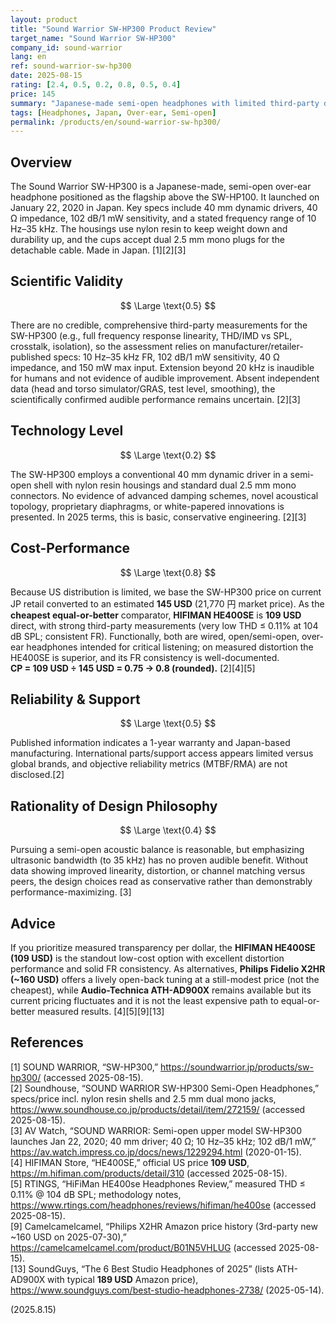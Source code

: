 ```yaml
---
layout: product
title: "Sound Warrior SW-HP300 Product Review"
target_name: "Sound Warrior SW-HP300"
company_id: sound-warrior
lang: en
ref: sound-warrior-sw-hp300
date: 2025-08-15
rating: [2.4, 0.5, 0.2, 0.8, 0.5, 0.4]
price: 145
summary: "Japanese-made semi-open headphones with limited third-party data and only average cost-performance versus measured competitors"
tags: [Headphones, Japan, Over-ear, Semi-open]
permalink: /products/en/sound-warrior-sw-hp300/
---
```

## Overview

The Sound Warrior SW-HP300 is a Japanese-made, semi-open over-ear headphone positioned as the flagship above the SW-HP100. It launched on January 22, 2020 in Japan. Key specs include 40 mm dynamic drivers, 40 Ω impedance, 102 dB/1 mW sensitivity, and a stated frequency range of 10 Hz–35 kHz. The housings use nylon resin to keep weight down and durability up, and the cups accept dual 2.5 mm mono plugs for the detachable cable. Made in Japan. [1][2][3]

## Scientific Validity

$$ \Large \text{0.5} $$

There are no credible, comprehensive third-party measurements for the SW-HP300 (e.g., full frequency response linearity, THD/IMD vs SPL, crosstalk, isolation), so the assessment relies on manufacturer/retailer-published specs: 10 Hz–35 kHz FR, 102 dB/1 mW sensitivity, 40 Ω impedance, and 150 mW max input. Extension beyond 20 kHz is inaudible for humans and not evidence of audible improvement. Absent independent data (head and torso simulator/GRAS, test level, smoothing), the scientifically confirmed audible performance remains uncertain. [2][3]

## Technology Level

$$ \Large \text{0.2} $$

The SW-HP300 employs a conventional 40 mm dynamic driver in a semi-open shell with nylon resin housings and standard dual 2.5 mm mono connectors. No evidence of advanced damping schemes, novel acoustical topology, proprietary diaphragms, or white-papered innovations is presented. In 2025 terms, this is basic, conservative engineering. [2][3]

## Cost-Performance

$$ \Large \text{0.8} $$

Because US distribution is limited, we base the SW-HP300 price on current JP retail converted to an estimated **145 USD** (21,770 円 market price). As the **cheapest equal-or-better** comparator, **HIFIMAN HE400SE** is **109 USD** direct, with strong third-party measurements (very low THD ≤ 0.11% at 104 dB SPL; consistent FR). Functionally, both are wired, open/semi-open, over-ear headphones intended for critical listening; on measured distortion the HE400SE is superior, and its FR consistency is well-documented.  
**CP = 109 USD ÷ 145 USD = 0.75 → 0.8 (rounded).** [2][4][5]

## Reliability & Support

$$ \Large \text{0.5} $$

Published information indicates a 1-year warranty and Japan-based manufacturing. International parts/support access appears limited versus global brands, and objective reliability metrics (MTBF/RMA) are not disclosed.[2]

## Rationality of Design Philosophy

$$ \Large \text{0.4} $$

Pursuing a semi-open acoustic balance is reasonable, but emphasizing ultrasonic bandwidth (to 35 kHz) has no proven audible benefit. Without data showing improved linearity, distortion, or channel matching versus peers, the design choices read as conservative rather than demonstrably performance-maximizing. [3]

## Advice

If you prioritize measured transparency per dollar, the **HIFIMAN HE400SE (109 USD)** is the standout low-cost option with excellent distortion performance and solid FR consistency. As alternatives, **Philips Fidelio X2HR (~160 USD)** offers a lively open-back tuning at a still-modest price (not the cheapest), while **Audio-Technica ATH-AD900X** remains available but its current pricing fluctuates and it is not the least expensive path to equal-or-better measured results. [4][5][9][13]

## References

[1] SOUND WARRIOR, “SW-HP300,” https://soundwarrior.jp/products/sw-hp300/ (accessed 2025-08-15).  
[2] Soundhouse, “SOUND WARRIOR SW-HP300 Semi-Open Headphones,” specs/price incl. nylon resin shells and 2.5 mm dual mono jacks, https://www.soundhouse.co.jp/products/detail/item/272159/ (accessed 2025-08-15).  
[3] AV Watch, “SOUND WARRIOR: Semi-open upper model SW-HP300 launches Jan 22, 2020; 40 mm driver; 40 Ω; 10 Hz–35 kHz; 102 dB/1 mW,” https://av.watch.impress.co.jp/docs/news/1229294.html (2020-01-15).  
[4] HIFIMAN Store, “HE400SE,” official US price **109 USD**, https://m.hifiman.com/products/detail/310 (accessed 2025-08-15).  
[5] RTINGS, “HiFiMan HE400se Headphones Review,” measured THD ≤ 0.11% @ 104 dB SPL; methodology notes, https://www.rtings.com/headphones/reviews/hifiman/he400se (accessed 2025-08-15).  
[9] Camelcamelcamel, “Philips X2HR Amazon price history (3rd-party new ~160 USD on 2025-07-30),” https://camelcamelcamel.com/product/B01N5VHLUG (accessed 2025-08-15).  
[13] SoundGuys, “The 6 Best Studio Headphones of 2025” (lists ATH-AD900X with typical **189 USD** Amazon price), https://www.soundguys.com/best-studio-headphones-2738/ (2025-05-14).

(2025.8.15)

